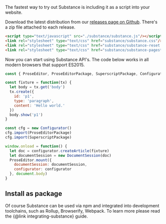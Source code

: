 The fastest way to try out Substance is including it as a script into your website.

Download the latest distribution from our [releases page on Github](https://github.com/substance/substance/releases). There's a zip file attached to each release.

```html
<script type="text/javascript" src="./substance/substance.js"/></script>
<link rel="stylesheet" type="text/css" href="substance/substance.css"/>
<link rel="stylesheet" type="text/css" href="substance/substance-reset.css"/>
<link rel="stylesheet" type="text/css" href="substance/substance-pagestyle.css"/>
```

Now you can start using Substance API's. The code below works in all modern browsers that support ES2015.

```js
const { ProseEditor, ProseEditorPackage, SuperscriptPackage, Configurator } = substance

const fixture = function(tx) {
  let body = tx.get('body')
  tx.create({
    id: 'p1',
    type: 'paragraph',
    content: 'Hello world.'
  })
  body.show('p1')
}

const cfg = new Configurator()
cfg.import(ProseEditorPackage)
cfg.import(SuperscriptPackage)

window.onload = function() {
  let doc = configurator.createArticle(fixture)
  let documentSession = new DocumentSession(doc)
  ProseEditor.mount({
    documentSession: documentSession,
    configurator: configurator
  }, document.body)
}
```

## Install as package

Of course Substance can be used via npm and integrated into development toolchains, such as Rollup, Browserify, Webpack. To learn more please read the {@link integrating-substance} guide.